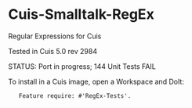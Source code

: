 Cuis-Smalltalk-RegEx
====================

Regular Expressions for Cuis

Tested in Cuis 5.0 rev 2984

STATUS: Port in progress; 144 Unit Tests FAIL

To install in a Cuis image, open a Workspace and DoIt:

````Smalltalk
   Feature require: #'RegEx-Tests'.
````
